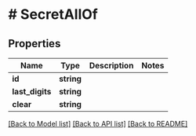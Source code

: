 # # SecretAllOf

## Properties

Name | Type | Description | Notes
------------ | ------------- | ------------- | -------------
**id** | **string** |  |
**last_digits** | **string** |  |
**clear** | **string** |  |

[[Back to Model list]](../../README.md#models) [[Back to API list]](../../README.md#endpoints) [[Back to README]](../../README.md)
